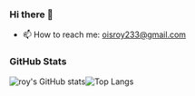 ### Hi there 👋

- 📫 How to reach me: oisroy233@gmail.com

### GitHub Stats

![roy's GitHub stats](https://github-readme-stats-lac-six-61.vercel.app/api?username=rroy233&count_private=true&show_icons=true&theme=transparent)![Top Langs](https://github-readme-stats-lac-six-61.vercel.app/api/top-langs/?username=rroy233)